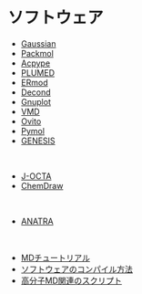 # ソフトウェア
- [Gaussian](https://github.com/mtbys-lab/Gaussian)
- [Packmol](https://github.com/mtbys-lab/Packmol)
- [Acpype](https://github.com/mtbys-lab/acpype)
- [PLUMED](https://github.com/mtbys-lab/PLUMED)
- [ERmod](https://sourceforge.net/projects/ermod/)
- [Decond](https://github.com/decond/decond)
- [Gnuplot](https://github.com/mtbys-lab/gnuplot-text_and_samples)
- [VMD](https://github.com/mtbys-lab/Visualization/tree/master/VMD)
- [Ovito](https://github.com/mtbys-lab/Visualization/tree/master/Ovito)
- [Pymol](https://github.com/mtbys-lab/Visualization/tree/master/Pymol)
- [GENESIS](https://github.com/mtbys-lab/GENESIS)
<br>

- [J-OCTA](https://github.com/mtbys-lab/Polymer/tree/master/J-OCTA)
- [ChemDraw](https://github.com/mtbys-lab/ChemDraw)
<br>

- [ANATRA](https://github.com/mtbys-lab/ANATRA)
<br>

- [MDチュートリアル](https://github.com/mtbys-lab/md-intro)
- [ソフトウェアのコンパイル方法](https://github.com/mtbys-lab/intranet-clusters#ソフトウェアのビルド)
- [高分子MD関連のスクリプト](https://github.com/mtbys-lab/Polymer/tree/master/script)

